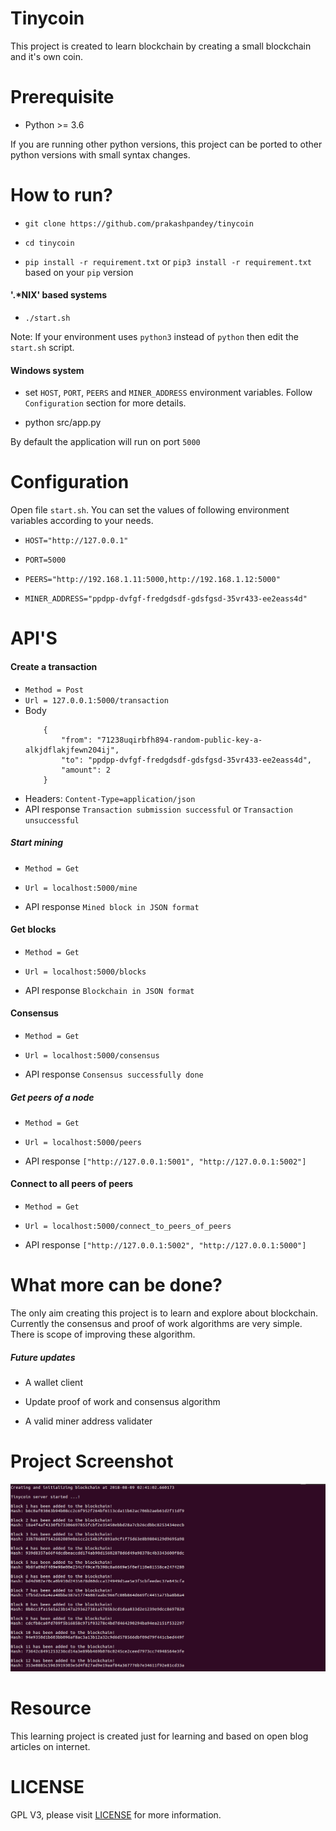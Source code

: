 # Tinycoin

This project is created to learn blockchain by creating a small blockchain and it's own coin. 

# Prerequisite
- Python >= 3.6 

If you are running other python versions, this project can be ported to other python versions with small syntax changes.

# How to run?

- `git clone https://github.com/prakashpandey/tinycoin`

- `cd tinycoin`

- `pip install -r requirement.txt` or `pip3 install -r requirement.txt` based on your `pip` version


#### '.*NIX' based systems

- `./start.sh`

Note: If your environment uses `python3` instead of `python` then edit the `start.sh` script.

#### Windows system

- set `HOST`, `PORT`, `PEERS` and `MINER_ADDRESS` environment variables. 
  Follow `Configuration` section for more details.

- python src/app.py

By default the application will run on port `5000`


# Configuration

Open file `start.sh`. 
You can set the values of following environment variables according to your needs.

- `HOST="http://127.0.0.1"`

- `PORT=5000`

- `PEERS="http://192.168.1.11:5000,http://192.168.1.12:5000"`

- `MINER_ADDRESS="ppdpp-dvfgf-fredgdsdf-gdsfgsd-35vr433-ee2eass4d"`

# API'S

#### Create a transaction

- `Method = Post`
- `Url = 127.0.0.1:5000/transaction`
- Body 
    ```
        {
            "from": "71238uqirbfh894-random-public-key-a-alkjdflakjfewn204ij",
            "to": "ppdpp-dvfgf-fredgdsdf-gdsfgsd-35vr433-ee2eass4d",
            "amount": 2
        }
    ```
- Headers: `Content-Type=application/json`
- API response `Transaction submission successful` or `Transaction unsuccessful`

##### Start mining

- `Method = Get`

- `Url = localhost:5000/mine`

- API response `Mined block in JSON format`

#### Get blocks

- `Method = Get`

- `Url = localhost:5000/blocks`

- API response `Blockchain in JSON format`

#### Consensus

- `Method = Get`

- `Url = localhost:5000/consensus`

- API response `Consensus successfully done`

##### Get peers of a node

- `Method = Get`

- `Url = localhost:5000/peers`

- API response `["http://127.0.0.1:5001", "http://127.0.0.1:5002"]`

#### Connect to all peers of peers

- `Method = Get`

- `Url = localhost:5000/connect_to_peers_of_peers`

- API response `["http://127.0.0.1:5002", "http://127.0.0.1:5000"]`

# What more can be done?

The only aim creating this project is to learn and explore about blockchain.
Currently the consensus and proof of work algorithms are very simple. There is scope of improving these algorithm.

##### Future updates

- A wallet client 

- Update proof of work and consensus algorithm

- A valid miner address validater

# Project Screenshot 

![Screenshot](media/screenshot-1.png)

# Resource
This learning project is created just for learning and based on open blog articles on internet.

# LICENSE

GPL V3, please visit [LICENSE](LICENSE.md) for more information.


